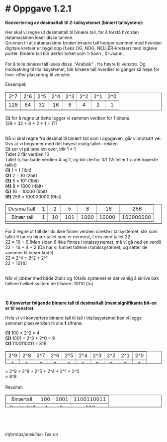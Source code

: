 <h1># Oppgave 1.2.1</h1><p>
<p><strong>Konvertering av desimaltall til 2-tallsystemet (bin&aelig;rt tallsystem):</strong></p>
<p>Her skal vi regne ut desimaltall til bin&aelig;re tall, for &aring; forst&aring; hvordan datamaskinen leser disse tallene.<br />Grunnen til at datamaskiner bruker bin&aelig;re tall henger sammen med hvordan digitale kretser er bygd opp (f.eks OG, NOG, NELLER-kretser) med logiske porter. Bin&aelig;re tall blir derfor tolket som 1-Sann , 0-Usann.<br /><br />For &aring; telle bin&aelig;re tall leses disse ,"Arabisk" , fra h&oslash;yre til venstre. Og imotsetning til titallssystemet, blir bin&aelig;re tall hverdier to ganger s&aring; h&oslash;ye for hver siffer plassering til venstre.</p>
<p>Eksempel:&nbsp;</p>
<table style="height: 59px;" border="1" width="311">
<tbody>
<tr>
<td style="text-align: center;">2^7</td>
<td style="text-align: center;">2^6</td>
<td style="text-align: center;">2^5</td>
<td style="text-align: center;">2^4</td>
<td style="text-align: center;">2^3</td>
<td style="text-align: center;">2^2</td>
<td style="text-align: center;">2^1</td>
<td style="text-align: center;">2^0</td>
</tr>
<tr>
<td style="text-align: center;">128</td>
<td style="text-align: center;">64</td>
<td style="text-align: center;">32</td>
<td style="text-align: center;">16</td>
<td style="text-align: center;">8</td>
<td style="text-align: center;">4</td>
<td style="text-align: center;">2</td>
<td style="text-align: center;">1</td>
</tr>
<tr>
<td style="text-align: center;"><strong>1</strong></td>
<td style="text-align: center;"><strong>0</strong></td>
<td style="text-align: center;"><strong>1</strong></td>
<td style="text-align: center;"><strong>0</strong></td>
<td style="text-align: center;"><strong>1</strong></td>
<td style="text-align: center;"><strong>0</strong></td>
<td style="text-align: center;"><strong>1</strong></td>
<td style="text-align: center;"><strong>1</strong></td>
</tr>
</tbody>
</table>
<p>S&aring; for &aring; regne ut dette legger vi sammen verdien for 1 bitene.<br />128 + 32 + 8 + 2 + 1 = 171</p>
<p><br />N&aring; vi skal regne fra desimal til bin&aelig;rt tall som i oppgaven, g&aring;r vi motsatt vei.<br />Dvs at vi begynner med det h&oslash;yest mulig tallet i rekken&nbsp;<br />S&aring; ser vi p&aring; tabellen over, blir 1 = 1<br />Tallet 2 f&aring;r verdien 10<br />Tallet 5, har b&aring;de verdien 4 og 1, og blir derfor 101 (Vi teller fra det h&oslash;yeste tallet)<br /><strong>(1)&nbsp;</strong>1 = 1 (1bit)<br /><strong>(2)</strong>&nbsp;2 = 10 (2bit)<strong><br />(3)</strong>&nbsp;5 = 101 (3bit)<strong>&nbsp;<br />(4)</strong>&nbsp;8 = 1000 (4bit)<strong>&nbsp;<br />(5)</strong>&nbsp;16 = 10000 (5bit)<strong>&nbsp;<br />(6)&nbsp;</strong>256 = 100000000 (9bit)</p>
<table style="height: 62px;" border="1" width="417">
<tbody>
<tr>
<td style="text-align: center;">Desima ltall</td>
<td style="text-align: center;">&nbsp;1</td>
<td style="text-align: center;">&nbsp;2</td>
<td style="text-align: center;">&nbsp;5</td>
<td style="text-align: center;">&nbsp;8</td>
<td style="text-align: center;">&nbsp;16</td>
<td style="text-align: center;">&nbsp;256</td>
</tr>
<tr>
<td style="text-align: center;">&nbsp;Bin&aelig;r tall</td>
<td style="text-align: center;">&nbsp;1</td>
<td style="text-align: center;">&nbsp;10</td>
<td style="text-align: center;">&nbsp;101</td>
<td style="text-align: center;">&nbsp;1000</td>
<td style="text-align: center;">10000&nbsp;</td>
<td style="text-align: center;">100000000</td>
</tr>
</tbody>
</table>
<p>For &aring; regne ut tall der du ikke finner verdien direkte i tallsystemet, slik som tallet 5&nbsp;tar du bin&aelig;r tallet som er nermest, f.eks med tallet 22:<br />22 = 16 + 6 (Men siden 6 ikke finnes i totalssystemet, m&aring; vi g&aring; ned en verdi)<br />22 = 16 + 4 + 2 (Da har vi funnet tallene i totalssystemet, og setter de sammen til bin&aelig;r kode)<br />22 = 2^4 + 2^2 + 2^1&nbsp;<br />22 = 10110<br /><br /></p>
<p>N&aring;r vi jobber med b&aring;de 2talls og 10talls systemet er det vanlig &aring; skrive bak tallene hvilket system de tilh&oslash;rer: 10110 (to)</p>
<p>&nbsp;</p>
<p><strong>1) Konverter f&oslash;lgende bin&aelig;re tall til desimaltall (mest signifikante bit-en er til venstre):</strong></p>
<p>Hvis vi vil konvertere bin&aelig;re tall til tall i titallssystemet kan vi legge sammen&nbsp;plassverdien til alle&nbsp;<strong>1</strong> sifrene.</p>
<p><strong>(1)&nbsp;</strong>100 = 2^2 = 4<br /><strong>(2)&nbsp;</strong>1001 = 2^3 + 2^0 = 9<br /><strong>(3)&nbsp;</strong>1100110011 = 819</p>
<table style="height: 40px;" border="1" width="436">
<tbody>
<tr>
<td style="text-align: center;">2^9</td>
<td style="text-align: center;">2^8</td>
<td style="text-align: center;">2^7</td>
<td style="text-align: center;">2^6</td>
<td style="text-align: center;">2^5</td>
<td style="text-align: center;">2^4</td>
<td style="text-align: center;">2^3</td>
<td style="text-align: center;">2^2</td>
<td style="text-align: center;">2^1</td>
<td style="text-align: center;">2^0</td>
</tr>
<tr>
<td style="text-align: center;">1</td>
<td style="text-align: center;">1</td>
<td style="text-align: center;">0</td>
<td style="text-align: center;">0</td>
<td style="text-align: center;">1</td>
<td style="text-align: center;">1</td>
<td style="text-align: center;">0</td>
<td style="text-align: center;">0</td>
<td style="text-align: center;">1</td>
<td style="text-align: center;">1</td>
</tr>
</tbody>
</table>
<p>= 2^9 + 2^8 + 2^5 + 2^4 + 2^1 + 2^0&nbsp;<br />= 819<br /><br />Resultat:</p>
<table style="height: 40px;" border="1" width="291">
<tbody>
<tr>
<td style="text-align: center;">Bin&aelig;rtall</td>
<td style="text-align: center;">100</td>
<td style="text-align: center;">1001</td>
<td style="text-align: center;">1100110011</td>
</tr>
<tr>
<td style="text-align: center;">&nbsp;Desimaltall</td>
<td style="text-align: center;">&nbsp;4</td>
<td style="text-align: center;">9&nbsp;</td>
<td style="text-align: center;">&nbsp;819</td>
</tr>
</tbody>
</table>
<p>&nbsp;</p>
<p>&nbsp;</p>
<p><em>Informasjonskilde: Tek.no</em></p>
